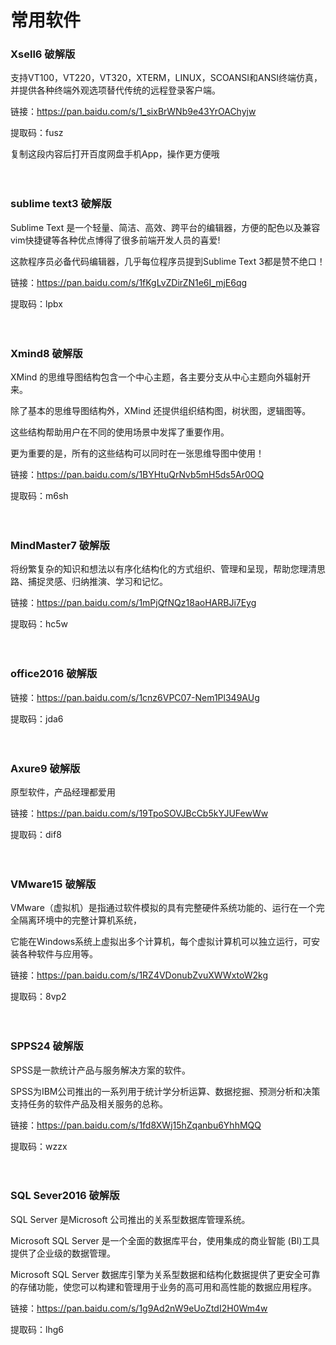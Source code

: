 # 常用软件

### Xsell6 破解版   
支持VT100，VT220，VT320，XTERM，LINUX，SCOANSI和ANSI终端仿真，并提供各种终端外观选项替代传统的远程登录客户端。 

链接：https://pan.baidu.com/s/1_sixBrWNb9e43YrOAChyjw 

提取码：fusz 

复制这段内容后打开百度网盘手机App，操作更方便哦
<br><br><br>

### sublime text3 破解版
Sublime Text 是一个轻量、简洁、高效、跨平台的编辑器，方便的配色以及兼容vim快捷键等各种优点博得了很多前端开发人员的喜爱!

这款程序员必备代码编辑器，几乎每位程序员提到Sublime Text 3都是赞不绝口！

链接：https://pan.baidu.com/s/1fKgLvZDirZN1e6I_mjE6qg 

提取码：lpbx 
<br><br><br>

### Xmind8 破解版
XMind 的思维导图结构包含一个中心主题，各主要分支从中心主题向外辐射开来。

除了基本的思维导图结构外，XMind 还提供组织结构图，树状图，逻辑图等。

这些结构帮助用户在不同的使用场景中发挥了重要作用。

更为重要的是，所有的这些结构可以同时在一张思维导图中使用！

链接：https://pan.baidu.com/s/1BYHtuQrNvb5mH5ds5Ar0OQ 

提取码：m6sh 
<br><br><br>

### MindMaster7 破解版
将纷繁复杂的知识和想法以有序化结构化的方式组织、管理和呈现，帮助您理清思路、捕捉灵感、归纳推演、学习和记忆。 

链接：https://pan.baidu.com/s/1mPjQfNQz18aoHARBJi7Eyg 

提取码：hc5w 
<br><br><br>

### office2016 破解版
链接：https://pan.baidu.com/s/1cnz6VPC07-Nem1Pl349AUg 

提取码：jda6 
<br><br><br>

### Axure9 破解版
原型软件，产品经理都爱用

链接：https://pan.baidu.com/s/19TpoSOVJBcCb5kYJUFewWw 

提取码：dif8 
<br><br><br>

### VMware15 破解版
VMware（虚拟机）是指通过软件模拟的具有完整硬件系统功能的、运行在一个完全隔离环境中的完整计算机系统，

它能在Windows系统上虚拟出多个计算机，每个虚拟计算机可以独立运行，可安装各种软件与应用等。

链接：https://pan.baidu.com/s/1RZ4VDonubZvuXWWxtoW2kg 

提取码：8vp2 
<br><br><br>

### SPPS24 破解版
SPSS是一款统计产品与服务解决方案的软件。

SPSS为IBM公司推出的一系列用于统计学分析运算、数据挖掘、预测分析和决策支持任务的软件产品及相关服务的总称。

链接：https://pan.baidu.com/s/1fd8XWj15hZqanbu6YhhMQQ 

提取码：wzzx 
<br><br><br>

### SQL Sever2016 破解版
SQL Server 是Microsoft 公司推出的关系型数据库管理系统。

Microsoft SQL Server 是一个全面的数据库平台，使用集成的商业智能 (BI)工具提供了企业级的数据管理。

Microsoft SQL Server 数据库引擎为关系型数据和结构化数据提供了更安全可靠的存储功能，使您可以构建和管理用于业务的高可用和高性能的数据应用程序。

链接：https://pan.baidu.com/s/1g9Ad2nW9eUoZtdI2H0Wm4w 

提取码：lhg6 
<br><br><br>
